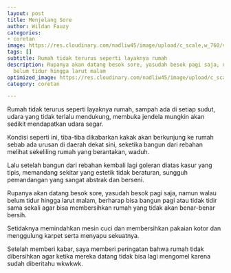 ```yaml
---
layout: post
title: Menjelang Sore
author: Wildan Fauzy
categories:
- coretan
image: https://res.cloudinary.com/nadliw45/image/upload/c_scale,w_760/v1606454814/menjelang_ebfvnw.jpg
tags: []
subtitle: Rumah tidak terurus seperti layaknya rumah
description: Rupanya akan datang besok sore, yasudah besok pagi saja, namun walau
  belum tidur hingga larut malam
optimized_image: https://res.cloudinary.com/nadliw45/image/upload/c_scale,w_380/v1606454814/menjelang_ebfvnw.jpg
category: coretan

---
```

Rumah tidak terurus seperti layaknya rumah, sampah ada di setiap sudut, udara yang tidak terlalu mendukung, membuka jendela mungkin akan sedikit mendapatkan udara segar. 

Kondisi seperti ini, tiba-tiba dikabarkan kakak akan berkunjung ke rumah sebab ada urusan di daerah dekat sini, seketika bangun dari rebahan melihat sekeliling rumah yang berantakan, waduh. 

Lalu setelah bangun dari rebahan kembali lagi goleran diatas kasur yang tipis, memandang sekitar yang estetik tidak beraturan, sungguh pemandangan yang sangat abstrak dan berseni. 

Rupanya akan datang besok sore, yasudah besok pagi saja, namun walau belum tidur hingga larut malam, berharap bisa bangun pagi atau tidak tidir sama sekali agar bisa membersihkan rumah yang tidak akan benar-benar bersih.

Setidaknya memindahkan mesin cuci dan membersihkan pakaian kotor dan menggulung karpet serta menyapu sekuatnya. 

Setelah memberi kabar, saya memberi peringatan bahwa rumah tidak dibersihkan agar ketika mereka datang tidak bisa lagi mengomel karena sudah diberitahu wkwkwk.